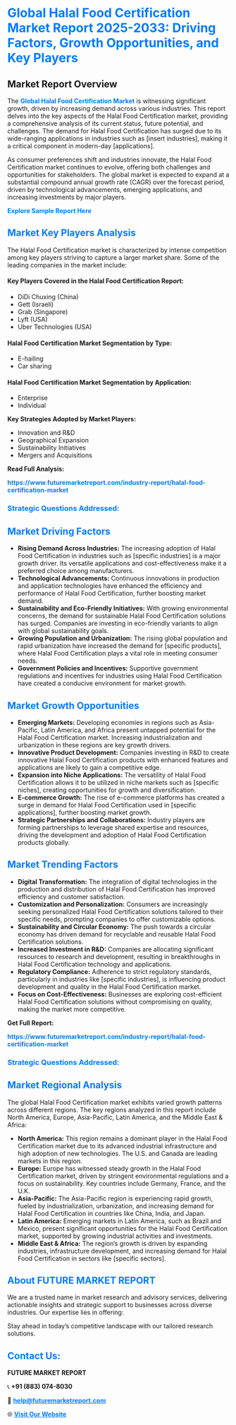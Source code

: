 <h1 style="color: #007BFF;">Global Halal Food Certification Market Report 2025-2033: Driving Factors, Growth Opportunities, and Key Players</h1>

<section id="overview">
<h2>Market Report Overview</h2>
<p>The <a href="https://www.futuremarketreport.com/industry-report/halal-food-certification-market" style="color: #007BFF; text-decoration: none;"><strong>Global Halal Food Certification Market</strong></a> is witnessing significant growth, driven by increasing demand across various industries. This report delves into the key aspects of the Halal Food Certification market, providing a comprehensive analysis of its current status, future potential, and challenges. The demand for Halal Food Certification has surged due to its wide-ranging applications in industries such as [insert industries], making it a critical component in modern-day [applications].</p>
<p>As consumer preferences shift and industries innovate, the Halal Food Certification market continues to evolve, offering both challenges and opportunities for stakeholders. The global market is expected to expand at a substantial compound annual growth rate (CAGR) over the forecast period, driven by technological advancements, emerging applications, and increasing investments by major players.</p>
</section>

<section id="overview">
<p><a href="https://www.futuremarketreport.com/request-sample/reportId=37331" style="color: #007BFF; text-decoration: none;"><strong>Explore Sample Report Here</strong></a></p>
</section>

<section id="key-players">
<h2 style="color: #007BFF;">Market Key Players Analysis</h2>
<p>The Halal Food Certification market is characterized by intense competition among key players striving to capture a larger market share. Some of the leading companies in the market include:</p>
<h4>Key Players Covered in the Halal Food Certification Report:</h4>
<ul><li>DiDi Chuxing (China)</li><li>Gett (Israeli)</li><li>Grab (Singapore)</li><li>Lyft (USA)</li><li>Uber Technologies (USA)</li></ul>
<h4>Halal Food Certification Market Segmentation by Type:</h4>
<ul><li>E-hailing</li><li>Car sharing</li></ul>

<h4>Halal Food Certification Market Segmentation by Application:</h4>
<ul><li>Enterprise</li><li>Individual</li></ul>
<p><strong>Key Strategies Adopted by Market Players:</strong></p>
<ul>
<li>Innovation and R&D</li>
<li>Geographical Expansion</li>
<li>Sustainability Initiatives</li>
<li>Mergers and Acquisitions</li>
</ul>
</section>

<section>
<p><strong>Read Full Analysis: </strong></p><a href="https://www.futuremarketreport.com/industry-report/halal-food-certification-market" style="color: #007BFF; text-decoration: none;"><strong>https://www.futuremarketreport.com/industry-report/halal-food-certification-market</strong></a>
<h3 style="color: #007BFF;">Strategic Questions Addressed:</h3>
</section>

<section id="driving-factors">
<h2 style="color: #007BFF;">Market Driving Factors</h2>
<ul>
<li><strong>Rising Demand Across Industries:</strong> The increasing adoption of Halal Food Certification in industries such as [specific industries] is a major growth driver. Its versatile applications and cost-effectiveness make it a preferred choice among manufacturers.</li>
<li><strong>Technological Advancements:</strong> Continuous innovations in production and application technologies have enhanced the efficiency and performance of Halal Food Certification, further boosting market demand.</li>
<li><strong>Sustainability and Eco-Friendly Initiatives:</strong> With growing environmental concerns, the demand for sustainable Halal Food Certification solutions has surged. Companies are investing in eco-friendly variants to align with global sustainability goals.</li>
<li><strong>Growing Population and Urbanization:</strong> The rising global population and rapid urbanization have increased the demand for [specific products], where Halal Food Certification plays a vital role in meeting consumer needs.</li>
<li><strong>Government Policies and Incentives:</strong> Supportive government regulations and incentives for industries using Halal Food Certification have created a conducive environment for market growth.</li>
</ul>
</section>

<section id="growth-opportunities">
<h2 style="color: #007BFF;">Market Growth Opportunities</h2>
<ul>
<li><strong>Emerging Markets:</strong> Developing economies in regions such as Asia-Pacific, Latin America, and Africa present untapped potential for the Halal Food Certification market. Increasing industrialization and urbanization in these regions are key growth drivers.</li>
<li><strong>Innovative Product Development:</strong> Companies investing in R&D to create innovative Halal Food Certification products with enhanced features and applications are likely to gain a competitive edge.</li>
<li><strong>Expansion into Niche Applications:</strong> The versatility of Halal Food Certification allows it to be utilized in niche markets such as [specific niches], creating opportunities for growth and diversification.</li>
<li><strong>E-commerce Growth:</strong> The rise of e-commerce platforms has created a surge in demand for Halal Food Certification used in [specific applications], further boosting market growth.</li>
<li><strong>Strategic Partnerships and Collaborations:</strong> Industry players are forming partnerships to leverage shared expertise and resources, driving the development and adoption of Halal Food Certification products globally.</li>
</ul>
</section>

<section id="trending-factors">
<h2 style="color: #007BFF;">Market Trending Factors</h2>
<ul>
<li><strong>Digital Transformation:</strong> The integration of digital technologies in the production and distribution of Halal Food Certification has improved efficiency and customer satisfaction.</li>
<li><strong>Customization and Personalization:</strong> Consumers are increasingly seeking personalized Halal Food Certification solutions tailored to their specific needs, prompting companies to offer customizable options.</li>
<li><strong>Sustainability and Circular Economy:</strong> The push towards a circular economy has driven demand for recyclable and reusable Halal Food Certification solutions.</li>
<li><strong>Increased Investment in R&D:</strong> Companies are allocating significant resources to research and development, resulting in breakthroughs in Halal Food Certification technology and applications.</li>
<li><strong>Regulatory Compliance:</strong> Adherence to strict regulatory standards, particularly in industries like [specific industries], is influencing product development and quality in the Halal Food Certification market.</li>
<li><strong>Focus on Cost-Effectiveness:</strong> Businesses are exploring cost-efficient Halal Food Certification solutions without compromising on quality, making the market more competitive.</li>
</ul>
</section>

<section>
<p><strong>Get Full Report: </strong></p><a href="https://www.futuremarketreport.com/industry-report/halal-food-certification-market" style="color: #007BFF; text-decoration: none;"><strong>https://www.futuremarketreport.com/industry-report/halal-food-certification-market</strong></a>
<h3 style="color: #007BFF;">Strategic Questions Addressed:</h3>
</section>


<section id="regional-analysis">
<h2 style="color: #007BFF;">Market Regional Analysis</h2>
<p>The global Halal Food Certification market exhibits varied growth patterns across different regions. The key regions analyzed in this report include North America, Europe, Asia-Pacific, Latin America, and the Middle East & Africa:</p>
<ul>
<li><strong>North America:</strong> This region remains a dominant player in the Halal Food Certification market due to its advanced industrial infrastructure and high adoption of new technologies. The U.S. and Canada are leading markets in this region.</li>
<li><strong>Europe:</strong> Europe has witnessed steady growth in the Halal Food Certification market, driven by stringent environmental regulations and a focus on sustainability. Key countries include Germany, France, and the U.K.</li>
<li><strong>Asia-Pacific:</strong> The Asia-Pacific region is experiencing rapid growth, fueled by industrialization, urbanization, and increasing demand for Halal Food Certification in countries like China, India, and Japan.</li>
<li><strong>Latin America:</strong> Emerging markets in Latin America, such as Brazil and Mexico, present significant opportunities for the Halal Food Certification market, supported by growing industrial activities and investments.</li>
<li><strong>Middle East & Africa:</strong> The region’s growth is driven by expanding industries, infrastructure development, and increasing demand for Halal Food Certification in sectors like [specific sectors].</li>
</ul>
</section>

<footer>
<h2 style="color: #007BFF;">About FUTURE MARKET REPORT</h2>
<p>We are a trusted name in market research and advisory services, delivering actionable insights and strategic support to businesses across diverse industries. Our expertise lies in offering:</p>

<p>Stay ahead in today’s competitive landscape with our tailored research solutions.</p>

<h2 style="color: #007BFF;">Contact Us:</h2>
<p><strong>FUTURE MARKET REPORT</strong></p>
<p>📞 <strong>+91 (883) 074-8030</strong></p>
<p>📧 <strong><a href="mailto:help@futuremarketreport.com" style="color: #007BFF;">help@futuremarketreport.com</a></strong></p>
<p>🌐 <strong><a href="https://www.futuremarketreport.com/" style="color: #007BFF;">Visit Our Website</a></strong></p>
</footer>